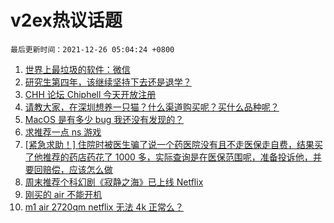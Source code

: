 # v2ex热议话题

`最后更新时间：2021-12-26 05:04:24 +0800`

1. [世界上最垃圾的软件：微信](https://www.v2ex.com/t/824404)
1. [研究生第四年，该继续坚持下去还是退学？](https://www.v2ex.com/t/824377)
1. [CHH 论坛 Chiphell 今天开放注册](https://www.v2ex.com/t/824347)
1. [请教大家，在深圳想养一只猫？什么渠道购买呢？买什么品种呢？](https://www.v2ex.com/t/824383)
1. [MacOS 是有多少 bug 我还没有发现的？](https://www.v2ex.com/t/824390)
1. [求推荐一点 ns 游戏](https://www.v2ex.com/t/824344)
1. [[紧急求助！] 住院时被医生骗了说一个药医院没有且不走医保走自费，结果买了他推荐的药店药花了 1000 多，实际查询是在医保范围呢，准备投诉他，并要回赔偿，应该怎么做](https://www.v2ex.com/t/824386)
1. [周末推荐个科幻剧《寂静之海》已上线 Netflix](https://www.v2ex.com/t/824364)
1. [刚买的 air 不能开机](https://www.v2ex.com/t/824372)
1. [m1 air 2720qm netflix 无法 4k 正常么？](https://www.v2ex.com/t/824376)

